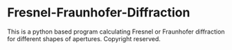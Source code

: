 # Fresnel-Fraunhofer-Diffraction
This is a python based program calculating Fresnel or Fraunhofer diffraction for different shapes of apertures.
Copyright reserved.
